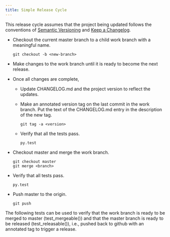 ```yaml
---
title: Simple Release Cycle
---
```


This release cycle assumes that the project being updated follows the
conventions of [Semantic Versioning](https://semver.org/) and
[Keep a Changelog](https://keepachangelog.com/en/1.0.0/).


  * Checkout the current master branch to a child work branch with a
    meaningful name.
    
        git checkout -b <new-branch>
        
  * Make changes to the work branch until it is ready to become the next
    release.

  * Once all changes are complete,
      * Update CHANGELOG.md and the project version to reflect the updates.
      * Make an annotated version tag on the last commit in the work
        branch. Put the text of the CHANGELOG.md entry in the description
        of the new tag.

            git tag -a <version>

      * Verify that all the tests pass.
      
            py.test
            
  * Checkout master and merge the work branch.

        git checkout master
        git merge <branch>

  * Verify that all tests pass.

        py.test
        
  * Push master to the origin.

        git push

The following tests can be used to verify that the work branch is ready to
be merged to master (test_mergeable()) and that the master branch is ready
to be released (test_releasable()), i.e., pushed back to github with an
annotated tag to trigger a release.
